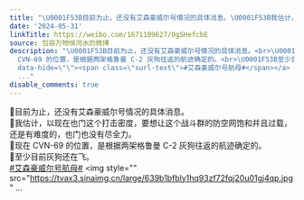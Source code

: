 ```yaml
---
title: "\U0001F53B目前为止，还没有艾森豪威尔号情况的具体消息。\U0001F53B我估计，以现在也门这个打击密度，要想让这个战斗群的防空网饱和并且过载，还是有难度的，也门也没有尽全..."
date: '2024-05-31'
linkTitle: https://weibo.com/1671109627/OgSHefcbE
source: 包容万物恒河水的微博
description: "\U0001F53B目前为止，还没有艾森豪威尔号情况的具体消息。<br>\U0001F53B我估计，以现在也门这个打击密度，要想让这个战斗群的防空网饱和并且过载，还是有难度的，也门也没有尽全力。<br>\U0001F53B现在
  CVN-69 的位置，是根据两架格鲁曼 C-2 灰狗往返的航迹确定的。<br>\U0001F53B至少目前灰狗还在飞。<br><a href=\"https://m.weibo.cn/search?containerid=231522type%3D1%26t%3D10%26q%3D%23%E8%89%BE%E6%A3%AE%E8%B1%AA%E5%A8%81%E5%B0%94%E5%8F%B7%E8%88%AA%E6%AF%8D%23&amp;extparam=%23%E8%89%BE%E6%A3%AE%E8%B1%AA%E5%A8%81%E5%B0%94%E5%8F%B7%E8%88%AA%E6%AF%8D%23\"
  data-hide=\"\"><span class=\"surl-text\">#艾森豪威尔号航母#</span></a> <img style=\"\" src=\"https://tvax3.sinaimg.cn/large/639b1bfbly1hq93zf72fqj20u01gj4qp.jpg\"
  ..."
disable_comments: true
---
```

🔻目前为止，还没有艾森豪威尔号情况的具体消息。<br>🔻我估计，以现在也门这个打击密度，要想让这个战斗群的防空网饱和并且过载，还是有难度的，也门也没有尽全力。<br>🔻现在 CVN-69 的位置，是根据两架格鲁曼 C-2 灰狗往返的航迹确定的。<br>🔻至少目前灰狗还在飞。<br><a href="https://m.weibo.cn/search?containerid=231522type%3D1%26t%3D10%26q%3D%23%E8%89%BE%E6%A3%AE%E8%B1%AA%E5%A8%81%E5%B0%94%E5%8F%B7%E8%88%AA%E6%AF%8D%23&amp;extparam=%23%E8%89%BE%E6%A3%AE%E8%B1%AA%E5%A8%81%E5%B0%94%E5%8F%B7%E8%88%AA%E6%AF%8D%23" data-hide=""><span class="surl-text">#艾森豪威尔号航母#</span></a> <img style="" src="https://tvax3.sinaimg.cn/large/639b1bfbly1hq93zf72fqj20u01gj4qp.jpg" ...